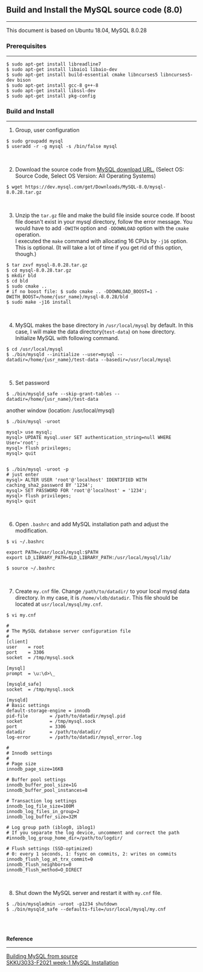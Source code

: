 ## Build and Install the MySQL source code (8.0)

---

This document is based on Ubuntu 18.04, MySQL 8.0.28
<br/>

### Prerequisites

---

```shell
$ sudo apt-get install libreadline7
$ sudo apt-get install libaio1 libaio-dev
$ sudo apt-get install build-essential cmake libncurses5 libncurses5-dev bison
$ sudo apt-get install gcc-8 g++-8
$ sudo apt-get install libssl-dev
$ sudo apt-get install pkg-config
```

### Build and Install

---

1. Group, user configuration

```shell
$ sudo groupadd mysql
$ useradd -r -g mysql -s /bin/false mysql
```

<br/>

2. Download the source code from [MySQL download URL.](https://dev.mysql.com/downloads/mysql/) (Select OS: Source Code, Select OS Version: All Operating Systems)

```shell
$ wget https://dev.mysql.com/get/Downloads/MySQL-8.0/mysql-8.0.28.tar.gz
```

<br/>

3. Unzip the `tar.gz` file and make the build file inside source code. If boost file doesn't exist in your mysql directory, follow the error message. You would have to add `-DWITH` option and `-DDOWNLOAD` option with the `cmake` operation. <br/>
   I executed the `make` command with allocating 16 CPUs by `-j16` option. This is optional. (It will take a lot of time if you get rid of this option, though.)

```shell
$ tar zxvf mysql-8.0.28.tar.gz
$ cd mysql-8.0.28.tar.gz
$ mkdir bld
$ cd bld
$ sudo cmake ..
# if no boost file: $ sudo cmake .. -DDOWNLOAD_BOOST=1 -DWITH_BOOST=/home/{usr_name}/mysql-8.0.28/bld
$ sudo make -j16 install
```

<br/>

4. MySQL makes the base directory in `/usr/local/mysql` by default. In this case, I will make the data directory(`test-data`) on `home` directory.<br/>
   Initialize MySQL with following command.

```shell
$ cd /usr/local/mysql
$ ./bin/mysqld --initialize --user=mysql --datadir=/home/{usr_name}/test-data --basedir=/usr/local/mysql
```

<br/>

5. Set password

```
$ ./bin/mysqld_safe --skip-grant-tables --datadir=/home/{usr_name}/test-data
```

another window (location: /usr/local/mysql)

```shell
$ ./bin/mysql -uroot

mysql> use mysql;
mysql> UPDATE mysql.user SET authentication_string=null WHERE User='root';
mysql> flush privileges;
mysql> quit


$ ./bin/mysql -uroot -p
# just enter
mysql> ALTER USER 'root'@'localhost' IDENTIFIED WITH caching_sha2_password BY '1234';
mysql> SET PASSWORD FOR 'root'@'localhost' = '1234';
mysql> flush privileges;
mysql> quit
```

<br/>

6. Open `.bashrc` and add MySQL installation path and adjust the modification.

```shell
$ vi ~/.bashrc

export PATH=/usr/local/mysql:$PATH
export LD_LIBRARY_PATH=$LD_LIBRARY_PATH:/usr/local/mysql/lib/

$ source ~/.bashrc
```

<br/>

7. Create `my.cnf` file. Change `/path/to/datadir/` to your local mysql data directory. In my case, it is `/home/vldb/datadir`. This file should be located at `usr/local/mysql/my.cnf`.

```shell
$ vi my.cnf

#
# The MySQL database server configuration file
#
[client]
user    = root
port    = 3306
socket  = /tmp/mysql.sock

[mysql]
prompt  = \u:\d>\_

[mysqld_safe]
socket  = /tmp/mysql.sock

[mysqld]
# Basic settings
default-storage-engine = innodb
pid-file        = /path/to/datadir/mysql.pid
socket          = /tmp/mysql.sock
port            = 3306
datadir         = /path/to/datadir/
log-error       = /path/to/datadir/mysql_error.log

#
# Innodb settings
#
# Page size
innodb_page_size=16KB

# Buffer pool settings
innodb_buffer_pool_size=1G
innodb_buffer_pool_instances=8

# Transaction log settings
innodb_log_file_size=100M
innodb_log_files_in_group=2
innodb_log_buffer_size=32M

# Log group path (iblog0, iblog1)
# If you separate the log device, uncomment and correct the path
#innodb_log_group_home_dir=/path/to/logdir/

# Flush settings (SSD-optimized)
# 0: every 1 seconds, 1: fsync on commits, 2: writes on commits
innodb_flush_log_at_trx_commit=0
innodb_flush_neighbors=0
innodb_flush_method=O_DIRECT
```

<br/>

8. Shut down the MySQL server and restart it with `my.cnf` file.

```shell
$ ./bin/mysqladmin -uroot -p1234 shutdown
$ ./bin/mysqld_safe --defaults-file=/usr/local/mysql/my.cnf
```

<br/><br/>

**Reference**

---

[Building MySQL from source](https://downloads.mysql.com/docs/mysql-sourcebuild-excerpt-8.0-en.pdf) <br/>
[SKKU3033-F2021 week-1 MySQL Installation](https://github.com/meeeejin/SWE3033-F2021/tree/main/week-1)
